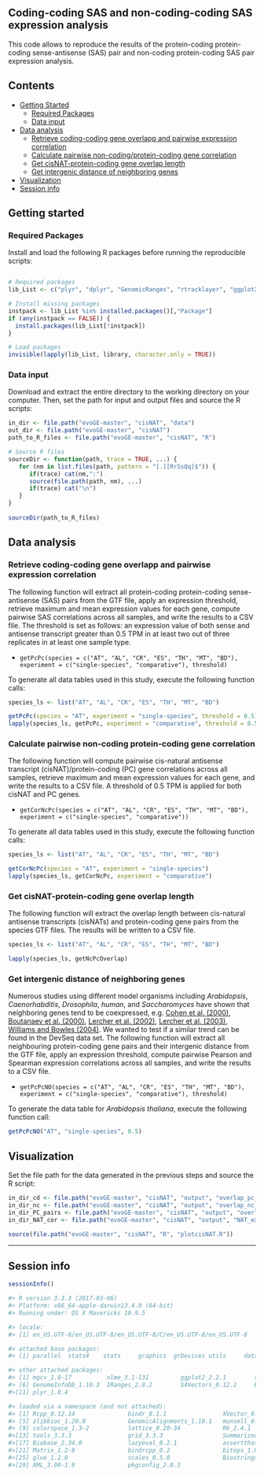 ## Coding-coding SAS and non-coding-coding SAS expression analysis

This code allows to reproduce the results of the protein-coding protein-coding sense-antisense (SAS) pair and non-coding protein-coding SAS pair expression analysis. 


## Contents

* [Getting Started](#getting-started)
  * [Required Packages](#required-packages)
  * [Data input](#data-input)
* [Data analysis](#data-analysis)
  * [Retrieve coding-coding gene overlapp and pairwise expression correlation](#retrieve-coding-coding-gene-overlapp-and-pairwise-expression-correlation)
  * [Calculate pairwise non-coding/protein-coding gene correlation](#calculate-pairwise-non-coding-protein-coding-gene-correlation)
  * [Get cisNAT-protein-coding gene overlap length](#get-cisNAT-protein-coding-gene-overlap-length)
  * [Get intergenic distance of neighboring genes](#get-intergenic-distance-of-neighboring-genes)
* [Visualization](#visualization)
* [Session info](#session-info)


## Getting started


### Required Packages
Install and load the following R packages before running the reproducible scripts:

```R

# Required packages
lib_List <- c("plyr", "dplyr", "GenomicRanges", "rtracklayer", "ggplot2", "scales", "mgcv", "data.table")

# Install missing packages
instpack <- lib_List %in% installed.packages()[,"Package"]
if (any(instpack == FALSE)) {
  install.packages(lib_List[!instpack])
}

# Load packages
invisible(lapply(lib_List, library, character.only = TRUE))

```
  
### Data input
Download and extract the entire directory to the working directory on your computer. Then, set the path for input and output files and source the R scripts: 

```R
in_dir <- file.path("evoGE-master", "cisNAT", "data")
out_dir <- file.path("evoGE-master", "cisNAT")
path_to_R_files <- file.path("evoGE-master", "cisNAT", "R")

# Source R files
sourceDir <- function(path, trace = TRUE, ...) {
   for (nm in list.files(path, pattern = "[.][RrSsQq]$")) {
      if(trace) cat(nm,":")
      source(file.path(path, nm), ...)
      if(trace) cat("\n")
   }
}
 
sourceDir(path_to_R_files)

```

## Data analysis

### Retrieve coding-coding gene overlapp and pairwise expression correlation

The following function will extract all protein-coding protein-coding sense-antisense (SAS) pairs from the GTF file, apply an expression threshold, retrieve maximum and mean expression values for each gene, compute pairwise SAS correlations across all samples, and write the results to a CSV file. The threshold is set as follows: an expression value of both sense and antisense transcript greater than 0.5 TPM in at least two out of three replicates in at least one sample type. 

* `getPcPc(species = c("AT", "AL", "CR", "ES", "TH", "MT", "BD"), experiment = c("single-species", "comparative"), threshold)`

To generate all data tables used in this study, execute the following function calls: 

```R
species_ls <- list("AT", "AL", "CR", "ES", "TH", "MT", "BD")

getPcPc(species = "AT", experiment = "single-species", threshold = 0.5)
lapply(species_ls, getPcPc, experiment = "comparative", threshold = 0.5)

```

### Calculate pairwise non-coding protein-coding gene correlation

The following function will compute pairwise cis-natural antisense transcript (cisNAT)/protein-coding (PC) gene correlations across all samples, retrieve maximum and mean expression values for each gene, and write the results to a CSV file. A threshold of 0.5 TPM is applied for both cisNAT and PC genes. 

* `getCorNcPc(species = c("AT", "AL", "CR", "ES", "TH", "MT", "BD"), experiment = c("single-species", "comparative"))`

To generate all data tables used in this study, execute the following function calls: 

```R
species_ls <- list("AT", "AL", "CR", "ES", "TH", "MT", "BD")

getCorNcPc(species = "AT", experiment = "single-species")
lapply(species_ls, getCorNcPc, experiment = "comparative")

```

### Get cisNAT-protein-coding gene overlap length

The following function will extract the overlap length between cis-natural antisense transcripts (cisNATs) and protein-coding gene pairs from the species GTF files. The results will be written to a CSV file. 

```R
species_ls <- list("AT", "AL", "CR", "ES", "TH", "MT", "BD")

lapply(species_ls, getNcPcOverlap)

```

### Get intergenic distance of neighboring genes

Numerous studies using different model organisms including _Arabidopsis_, _Caenorhabditis_, _Drosophila_, _human_, and _Saccharomyces_ have shown that neighboring genes tend to be coexpressed, e.g. [Cohen  et al. (2000)](https://www.ncbi.nlm.nih.gov/pubmed/11017073), [Boutanaev et al. (2000)](https://www.ncbi.nlm.nih.gov/pubmed/12478293), [Lercher et al. (2002)](https://www.ncbi.nlm.nih.gov/pubmed/11992122), [Lercher et al. (2003)](https://www.ncbi.nlm.nih.gov/pubmed/12566401), [Williams and Bowles (2004)](https://www.ncbi.nlm.nih.gov/pubmed/15173112). We wanted to test if a similar trend can be found in the DevSeq data set. The following function will extract all neighbouring protein-coding gene pairs and their intergenic distance from the GTF file, apply an expression threshold, compute pairwise Pearson and Spearman expression correlations across all samples, and write the results to a CSV file.

* `getPcPcNO(species = c("AT", "AL", "CR", "ES", "TH", "MT", "BD"), experiment = c("single-species", "comparative"), threshold)`

To generate the data table for _Arabidopsis thaliana_, execute the following function call: 

```R
getPcPcNO("AT", "single-species", 0.5)

```

## Visualization

Set the file path for the data generated in the previous steps and source the R script:

```R
in_dir_cd <- file.path("evoGE-master", "cisNAT", "output", "overlap_pc_genes")
in_dir_nc <- file.path("evoGE-master", "cisNAT", "output", "overlap_nc_genes")
in_dir_PC_pairs <- file.path("evoGE-master", "cisNAT", "output", "overlap_nc_genes")
in_dir_NAT_cor <- file.path("evoGE-master", "cisNAT", "output", "NAT_expr_cor")

source(file.path("evoGE-master", "cisNAT", "R", "plotcisNAT.R"))

```

---
## Session info

```R
sessionInfo()
```

```R
#> R version 3.3.3 (2017-03-06)
#> Platform: x86_64-apple-darwin13.4.0 (64-bit)
#> Running under: OS X Mavericks 10.9.5

#> locale:
#> [1] en_US.UTF-8/en_US.UTF-8/en_US.UTF-8/C/en_US.UTF-8/en_US.UTF-8

#> attached base packages:
#> [1] parallel  stats4    stats     graphics  grDevices utils     datasets  methods   base    

#> other attached packages:
#> [1] mgcv_1.8-17          nlme_3.1-131         ggplot2_2.2.1        rtracklayer_1.34.2   GenomicRanges_1.26.4
#> [6] GenomeInfoDb_1.10.3  IRanges_2.8.2        S4Vectors_0.12.2     BiocGenerics_0.20.0  dplyr_0.7.4 
#>[11] plyr_1.8.4

#> loaded via a namespace (and not attached):
#> [1] Rcpp_0.12.14               bindr_0.1.1                XVector_0.14.1             magrittr_1.5              
#> [5] zlibbioc_1.20.0            GenomicAlignments_1.10.1   munsell_0.5.0              BiocParallel_1.8.2        
#> [9] colorspace_1.3-2           lattice_0.20-34            R6_2.4.1                   rlang_0.1.6               
#>[13] tools_3.3.3                grid_3.3.3                 SummarizedExperiment_1.4.0 gtable_0.3.0              
#>[17] Biobase_2.34.0             lazyeval_0.2.1             assertthat_0.2.1           tibble_1.3.4              
#>[21] Matrix_1.2-8               bindrcpp_0.2               bitops_1.0-6               RCurl_1.95-4.10           
#>[25] glue_1.2.0                 scales_0.5.0               Biostrings_2.42.1          Rsamtools_1.26.2          
#>[29] XML_3.98-1.9               pkgconfig_2.0.3  

```
